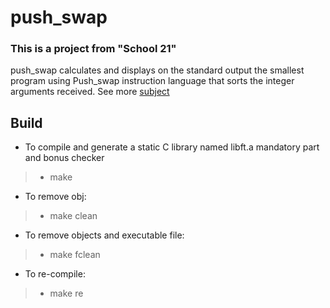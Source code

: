 # push_swap
### This is a project from  "School 21"
push_swap calculates and displays on the standard output the smallest program using Push_swap instruction language that sorts the integer arguments received. 
See more [subject](https://github.com/LavelleVerkarth/push_swap/blob/main/en.subject.pdf)

## Build

- To compile and generate a static C library named libft.a mandatory part and bonus checker
> - make
- To remove obj:
> - make clean
- To remove objects and executable file:
> - make fclean
- To re-compile:
> - make re
